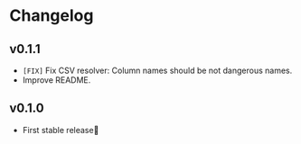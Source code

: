 # Changelog

## v0.1.1
  * `[FIX]` Fix CSV resolver: Column names should be not dangerous names.
  * Improve README.


## v0.1.0
  * First stable release🎉

